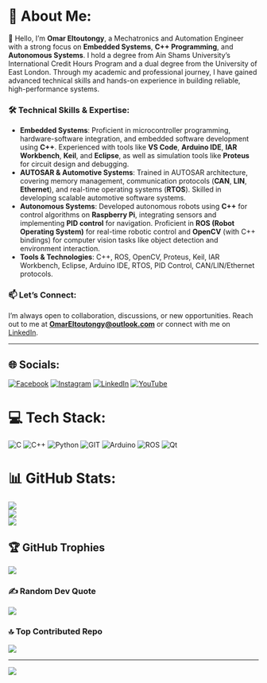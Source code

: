 # 💫 About Me:
👋 Hello, I’m **Omar Eltoutongy**, a Mechatronics and Automation Engineer with a strong focus on **Embedded Systems**, **C++ Programming**, and **Autonomous Systems**. I hold a degree from Ain Shams University’s International Credit Hours Program and a dual degree from the University of East London. Through my academic and professional journey, I have gained advanced technical skills and hands-on experience in building reliable, high-performance systems.

### 🛠️ Technical Skills & Expertise:
- **Embedded Systems**: Proficient in microcontroller programming, hardware-software integration, and embedded software development using **C++**. Experienced with tools like **VS Code**, **Arduino IDE**, **IAR Workbench**, **Keil**, and **Eclipse**, as well as simulation tools like **Proteus** for circuit design and debugging.
- **AUTOSAR & Automotive Systems**: Trained in AUTOSAR architecture, covering memory management, communication protocols (**CAN**, **LIN**, **Ethernet**), and real-time operating systems (**RTOS**). Skilled in developing scalable automotive software systems.
- **Autonomous Systems**: Developed autonomous robots using **C++** for control algorithms on **Raspberry Pi**, integrating sensors and implementing **PID control** for navigation. Proficient in **ROS (Robot Operating System)** for real-time robotic control and **OpenCV** (with C++ bindings) for computer vision tasks like object detection and environment interaction.
- **Tools & Technologies**: C++, ROS, OpenCV, Proteus, Keil, IAR Workbench, Eclipse, Arduino IDE, RTOS, PID Control, CAN/LIN/Ethernet protocols.

### 📫 Let’s Connect:
I’m always open to collaboration, discussions, or new opportunities. Reach out to me at **OmarEltoutongy@outlook.com** or connect with me on [LinkedIn](https://www.linkedin.com/in/omar-eltoutongy/).

---

## 🌐 Socials:
[![Facebook](https://img.shields.io/badge/Facebook-%231877F2.svg?logo=Facebook&logoColor=white)](https://facebook.com/Omar.eltotongy) [![Instagram](https://img.shields.io/badge/Instagram-%23E4405F.svg?logo=Instagram&logoColor=white)](https://instagram.com/omar_eltotongy) [![LinkedIn](https://img.shields.io/badge/LinkedIn-%230077B5.svg?logo=linkedin&logoColor=white)](https://www.linkedin.com/in/omar-eltoutongy) [![YouTube](https://img.shields.io/badge/YouTube-%23FF0000.svg?logo=YouTube&logoColor=white)](https://www.youtube.com/channel/UCvRvRJmkn7rhgEdCxdFqF8A) 

# 💻 Tech Stack:
![C](https://img.shields.io/badge/c-%2300599C.svg?style=for-the-badge&logo=c&logoColor=white) ![C++](https://img.shields.io/badge/c++-%2300599C.svg?style=for-the-badge&logo=c%2B%2B&logoColor=white) ![Python](https://img.shields.io/badge/python-3670A0?style=for-the-badge&logo=python&logoColor=ffdd54) ![GIT](https://img.shields.io/badge/Git-fc6d26?style=for-the-badge&logo=git&logoColor=white) ![Arduino](https://img.shields.io/badge/-Arduino-00979D?style=for-the-badge&logo=Arduino&logoColor=white) ![ROS](https://img.shields.io/badge/ros-%230A0FF9.svg?style=for-the-badge&logo=ros&logoColor=white) ![Qt](https://img.shields.io/badge/Qt-%23217346.svg?style=for-the-badge&logo=Qt&logoColor=white)
# 📊 GitHub Stats:
![](https://github-readme-stats.vercel.app/api?username=OmarEltotongy&theme=default&hide_border=false&include_all_commits=true&count_private=false)<br/>
![](https://github-readme-streak-stats.herokuapp.com/?user=OmarEltotongy&theme=default&hide_border=false)<br/>
![](https://github-readme-stats.vercel.app/api/top-langs/?username=OmarEltotongy&theme=default&hide_border=false&include_all_commits=true&count_private=false&layout=compact)

## 🏆 GitHub Trophies
![](https://github-profile-trophy.vercel.app/?username=OmarEltotongy&theme=radical&no-frame=false&no-bg=true&margin-w=4)

### ✍️ Random Dev Quote
![](https://quotes-github-readme.vercel.app/api?type=horizontal&theme=radical)

### 🔝 Top Contributed Repo
![](https://github-contributor-stats.vercel.app/api?username=OmarEltotongy&limit=5&theme=dark&combine_all_yearly_contributions=true)

---
[![](https://visitcount.itsvg.in/api?id=OmarEltotongy&icon=5&color=3)](https://visitcount.itsvg.in)
